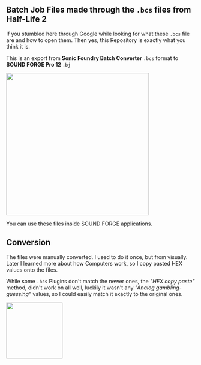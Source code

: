 ## Batch Job Files made through the ``.bcs`` files from Half-Life 2

If you stumbled here through Google while looking for what these ``.bcs`` file are and how to open them. Then yes, this Repository is exactly what you think it is.

This is an export from **Sonic Foundry Batch Converter** ``.bcs`` format to **SOUND FORGE Pro 12** ``.bj``

<img src="https://i.imgur.com/fQsJeo0.png" height=380px/>

You can use these files inside SOUND FORGE applications.

## Conversion

The files were manually converted. I used to do it once, but from visually. Later I learned more about how Computers work, so I copy pasted HEX values onto the files.

While some ``.bcs`` Plugins don't match the newer ones, the _"HEX copy paste"_ method, didn't work on all well, luckily it wasn't any _"Analog gambling-guessing"_ values,
so I could easily match it exactly to the original ones. 

<img src="https://i.imgur.com/jgHceMi.png" height=150px/>
